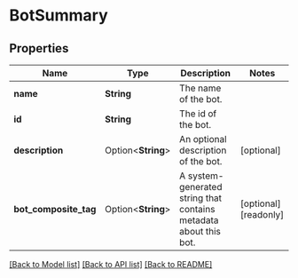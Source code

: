 # BotSummary

## Properties

Name | Type | Description | Notes
------------ | ------------- | ------------- | -------------
**name** | **String** | The name of the bot. | 
**id** | **String** | The id of the bot. | 
**description** | Option<**String**> | An optional description of the bot. | [optional]
**bot_composite_tag** | Option<**String**> | A system-generated string that contains metadata about this bot. | [optional][readonly]

[[Back to Model list]](../README.md#documentation-for-models) [[Back to API list]](../README.md#documentation-for-api-endpoints) [[Back to README]](../README.md)


